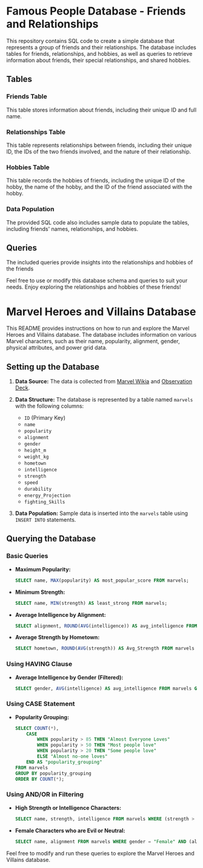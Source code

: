 # Famous People Database - Friends and Relationships

This repository contains SQL code to create a simple database that represents a group of friends and their relationships. The database includes tables for friends, relationships, and hobbies, as well as queries to retrieve information about friends, their special relationships, and shared hobbies.

## Tables

### Friends Table
This table stores information about friends, including their unique ID and full name.

### Relationships Table
This table represents relationships between friends, including their unique ID, the IDs of the two friends involved, and the nature of their relationship.

### Hobbies Table
This table records the hobbies of friends, including the unique ID of the hobby, the name of the hobby, and the ID of the friend associated with the hobby.

### Data Population
The provided SQL code also includes sample data to populate the tables, including friends' names, relationships, and hobbies.

## Queries
The included queries provide insights into the relationships and hobbies of the friends

Feel free to use or modify this database schema and queries to suit your needs. Enjoy exploring the relationships and hobbies of these friends!


# Marvel Heroes and Villains Database

This README provides instructions on how to run and explore the Marvel Heroes and Villains database. The database includes information on various Marvel characters, such as their name, popularity, alignment, gender, physical attributes, and power grid data.

## Setting up the Database

1. **Data Source:** The data is collected from [Marvel Wikia](http://marvel.wikia.com/Main_Page) and [Observation Deck](http://observationdeck.io9.com/something-i-found-marvel-character-popularity-poll-cb-1568108064).

2. **Data Structure:** The database is represented by a table named `marvels` with the following columns:
   - `ID` (Primary Key)
   - `name`
   - `popularity`
   - `alignment`
   - `gender`
   - `height_m`
   - `weight_kg`
   - `hometown`
   - `intelligence`
   - `strength`
   - `speed`
   - `durability`
   - `energy_Projection`
   - `fighting_Skills`

3. **Data Population:** Sample data is inserted into the `marvels` table using `INSERT INTO` statements.

## Querying the Database

### Basic Queries

- **Maximum Popularity:**
  ```sql
  SELECT name, MAX(popularity) AS most_popular_score FROM marvels;
  ```

- **Minimum Strength:**
  ```sql
  SELECT name, MIN(strength) AS least_strong FROM marvels;
  ```

- **Average Intelligence by Alignment:**
  ```sql
  SELECT alignment, ROUND(AVG(intelligence)) AS avg_intelligence FROM marvels GROUP BY alignment;
  ```

- **Average Strength by Hometown:**
  ```sql
  SELECT hometown, ROUND(AVG(strength)) AS Avg_Strength FROM marvels GROUP BY hometown ORDER BY Avg_Strength;
  ```

### Using HAVING Clause

- **Average Intelligence by Gender (Filtered):**
  ```sql
  SELECT gender, AVG(intelligence) AS avg_intelligence FROM marvels GROUP BY gender HAVING avg_intelligence < 4;
  ```

### Using CASE Statement

- **Popularity Grouping:**
  ```sql
  SELECT COUNT(*),
      CASE
          WHEN popularity > 85 THEN "Almost Everyone Loves"
          WHEN popularity > 50 THEN "Most people love" 
          WHEN popularity > 20 THEN "Some people love"
          ELSE "Almost no-one loves"
      END AS "popularity_grouping" 
  FROM marvels
  GROUP BY popularity_grouping 
  ORDER BY COUNT(*);
  ```

### Using AND/OR in Filtering

- **High Strength or Intelligence Characters:**
  ```sql
  SELECT name, strength, intelligence FROM marvels WHERE (strength > 5 OR intelligence > 5);
  ```

- **Female Characters who are Evil or Neutral:**
  ```sql
  SELECT name, alignment FROM marvels WHERE gender = "Female" AND (alignment = "Evil" OR alignment = "Neutral");
  ```

Feel free to modify and run these queries to explore the Marvel Heroes and Villains database.
